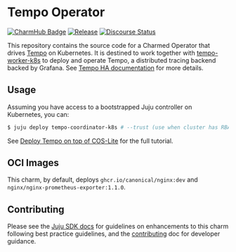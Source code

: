 # Tempo Operator

[![CharmHub Badge](https://charmhub.io/tempo-coordinator-k8s/badge.svg)](https://charmhub.io/tempo-coordinator-k8s)
[![Release](https://github.com/canonical/tempo-coordinator-k8s-operator/actions/workflows/release.yaml/badge.svg)](https://github.com/canonical/tempo-k8s-operator/actions/workflows/release.yaml)
[![Discourse Status](https://img.shields.io/discourse/status?server=https%3A%2F%2Fdiscourse.charmhub.io&style=flat&label=CharmHub%20Discourse)](https://discourse.charmhub.io)

This repository contains the source code for a Charmed Operator that drives [Tempo] on Kubernetes. It is destined to work together with [tempo-worker-k8s](https://charmhub.io/tempo-worker-k8s) to deploy and operate Tempo, a distributed tracing backend backed by Grafana. See [Tempo HA documentation](https://discourse.charmhub.io/t/charmed-tempo-ha/15531) for more details.

## Usage

Assuming you have access to a bootstrapped Juju controller on Kubernetes, you can:

```bash
$ juju deploy tempo-coordinator-k8s # --trust (use when cluster has RBAC enabled)
```

See [Deploy Tempo on top of COS-Lite](https://discourse.charmhub.io/t/tutorial-deploy-tempo-ha-on-top-of-cos-lite/15489) for the full tutorial.

## OCI Images

This charm, by default, deploys `ghcr.io/canonical/nginx:dev` and `nginx/nginx-prometheus-exporter:1.1.0`.

## Contributing

Please see the [Juju SDK docs](https://juju.is/docs/sdk) for guidelines
on enhancements to this charm following best practice guidelines, and the
[contributing] doc for developer guidance.

[Tempo]: https://grafana.com/traces/
[contributing]: https://github.com/canonical/tempo-coordinator-k8s-operator/blob/main/CONTRIBUTING.md
